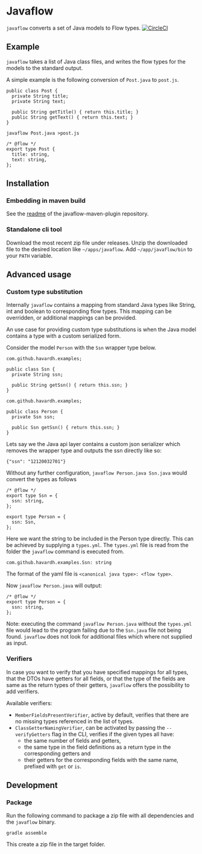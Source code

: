 # Javaflow #

`javaflow` converts a set of Java models to Flow types.
[![CircleCI](https://circleci.com/gh/havardh/javaflow.svg?style=svg)](https://circleci.com/gh/havardh/javaflow)

## Example ##

`javaflow` takes a list of Java class files, and writes the flow types
for the models to the standard output.

A simple example is the following conversion of `Post.java` to `post.js`.

```
public class Post {
  private String title;
  private String text;
  
  public String getTitle() { return this.title; }
  public String getText() { return this.text; }
}
```

```
javaflow Post.java >post.js
```

```
/* @flow */
export type Post {
  title: string,
  text: string,
};
```

## Installation ##

### Embedding in maven build

See the [readme](https://github.com/havardh/javaflow-maven-plugin/blob/master/Readme.md) of the javaflow-maven-plugin repository.

### Standalone cli tool

Download the most recent zip file under releases.
Unzip the downloaded file to the desired location like `~/apps/javaflow`.
Add `~/app/javaflow/bin` to your `PATH` variable.

## Advanced usage ##

### Custom type substitution ###

Internally `javaflow` contains a mapping from standard Java types like String, int and boolean
to corresponding flow types. This mapping can be overridden, or additional mappings can be provided.

An use case for providing custom type substitutions is when the Java model contains a type with
a custom serialized form.

Consider the model `Person` with the `Ssn` wrapper type below.

```
com.github.havardh.examples;

public class Ssn {
  private String ssn;
  
  public String getSsn() { return this.ssn; }
}
```

```
com.github.havardh.examples;

public class Person {
  private Ssn ssn;
  
  public Ssn getSsn() { return this.ssn; }
}
```

Lets say we the Java api layer contains a custom json serializer which removes the wrapper
type and outputs the ssn directly like so:

```
{"ssn": "12120032701"}
```

Without any further configuration, `javaflow Person.java Ssn.java` would convert the types as follows

```
/* @flow */
export type Ssn = {
  ssn: string,
};

export type Person = {
  ssn: Ssn,
};
```

Here we want the string to be included in the Person type directly.
This can be achieved by supplying a `types.yml`. The `types.yml` file is
read from the folder the `javaflow` command is executed from.

```
com.github.havardh.examples.Ssn: string
```

The format of the yaml file is `<canonical java type>: <flow type>`.

Now `javaflow Person.java` will output:

```
/* @flow */
export type Person = {
  ssn: string,
};
``` 

Note: executing the command `javaflow Person.java` without the `types.yml` file would lead 
to the program failing due to the `Ssn.java` file not being found. `javaflow` does not look
for additional files which where not supplied as input.

### Verifiers ###

In case you want to verify that you have specified mappings for all types,
that the DTOs have getters for all fields,
or that the type of the fields are same as the return types of their getters,
`javaflow` offers the possibility to add verifiers.

Available verifiers:
- `MemberFieldsPresentVerifier`, active by default, verifies that there are no missing types referenced in the list of types.
- `ClassGetterNamingVerifier`, can be activated by passing the `--verifyGetters` flag in the CLI, verifies if the given types all have:
    - the same number of fields and getters,
    - the same type in the field definitions as a return type in the corresponding getters and
    - their getters for the corresponding fields with the same name, prefixed with `get` or `is`.

## Development ##

### Package ###

Run the following command to package a zip file with all dependencies and the `javaflow` binary.

`gradle assemble`

This create a zip file in the target folder.
